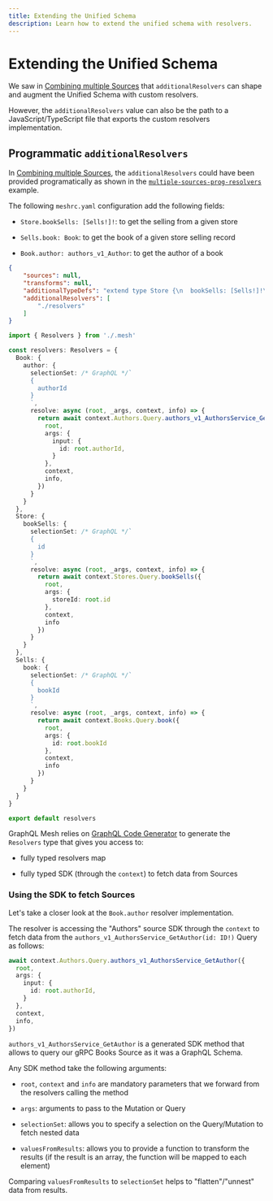```yaml
---
title: Extending the Unified Schema
description: Learn how to extend the unified schema with resolvers.
---
```


# Extending the Unified Schema

We saw in [Combining multiple Sources](combining-multiple-sources.md) that `additionalResolvers` can shape and augment the Unified Schema with custom resolvers.

However, the `additionalResolvers` value can also be the path to a JavaScript/TypeScript file that exports the custom resolvers implementation.

## Programmatic `additionalResolvers`

In [Combining multiple Sources](combining-multiple-sources.md), the `additionalResolvers` could have been provided programatically as shown in the [`multiple-sources-prog-resolvers`](https://github.com/charlypoly/graphql-mesh-docs-first-gateway/tree/master/packages/multiple-sources-prog-resolvers) example.

The following `meshrc.yaml` configuration add the following fields:

- `Store.bookSells: [Sells!]!`: to get the selling from a given store

- `Sells.book: Book`: to get the book of a given store selling record

- `Book.author: authors_v1_Author`: to get the author of a book

```json
{
    "sources": null,
    "transforms": null,
    "additionalTypeDefs": "extend type Store {\n  bookSells: [Sells!]!\n}\nextend type Sells {\n  book: Book\n}\nextend type Book {\n  author: authors_v1_Author\n}\n",
    "additionalResolvers": [
        "./resolvers"
    ]
}
```

```ts
import { Resolvers } from './.mesh'

const resolvers: Resolvers = {
  Book: {
    author: {
      selectionSet: /* GraphQL */`
      {
        authorId
      }
      `,
      resolve: async (root, _args, context, info) => {
        return await context.Authors.Query.authors_v1_AuthorsService_GetAuthor({
          root,
          args: {
            input: {
              id: root.authorId,
            }
          },
          context,
          info,
        })
      }
    }
  },
  Store: {
    bookSells: {
      selectionSet: /* GraphQL */`
      {
        id
      }
      `,
      resolve: async (root, _args, context, info) => {
        return await context.Stores.Query.bookSells({
          root,
          args: {
            storeId: root.id
          },
          context,
          info
        })
      }
    }
  },
  Sells: {
    book: {
      selectionSet: /* GraphQL */`
      {
        bookId
      }
      `,
      resolve: async (root, _args, context, info) => {
        return await context.Books.Query.book({
          root,
          args: {
            id: root.bookId
          },
          context,
          info
        })
      }
    }
  }
}

export default resolvers
```

GraphQL Mesh relies on [GraphQL Code Generator](https://www.graphql-code-generator.com/) to generate the `Resolvers` type that gives you access to:

- fully typed resolvers map

- fully typed SDK (through the `context`) to fetch data from Sources

### Using the SDK to fetch Sources

Let's take a closer look at the `Book.author` resolver implementation.

The resolver is accessing the "Authors" source SDK through the `context` to fetch data from the `authors_v1_AuthorsService_GetAuthor(id: ID!)` Query as follows:

```ts
await context.Authors.Query.authors_v1_AuthorsService_GetAuthor({
  root,
  args: {
    input: {
      id: root.authorId,
    }
  },
  context,
  info,
})
```

`authors_v1_AuthorsService_GetAuthor` is a generated SDK method that allows to query our gRPC Books Source as it was a GraphQL Schema.

Any SDK method take the following arguments:

- `root`, `context` and `info` are mandatory parameters that we forward from the resolvers calling the method

- `args`: arguments to pass to the Mutation or Query

- `selectionSet`: allows you to specify a selection on the Query/Mutation to fetch nested data

- `valuesFromResults`: allows you to provide a function to transform the results (if the result is an array, the function will be mapped to each element)

<InlineAlert variant="info" slots="text"/>

Comparing `valuesFromResults` to `selectionSet` helps to "flatten"/"unnest" data from results.
